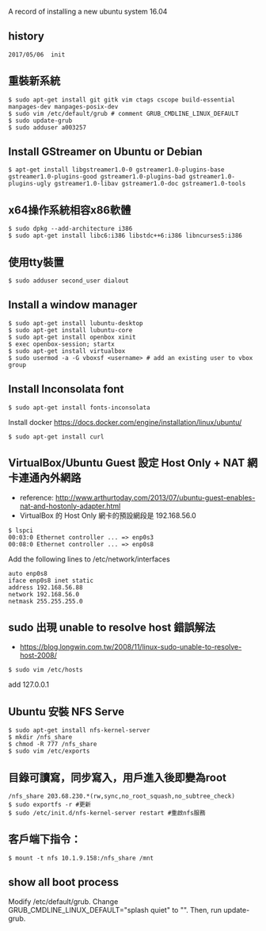 A record of installing a new ubuntu system 16.04

## history
	2017/05/06	init

## 重裝新系統
```
$ sudo apt-get install git gitk vim ctags cscope build-essential manpages-dev manpages-posix-dev
$ sudo vim /etc/default/grub # comment GRUB_CMDLINE_LINUX_DEFAULT
$ sudo update-grub
$ sudo adduser a003257
```
## Install GStreamer on Ubuntu or Debian
```
$ apt-get install libgstreamer1.0-0 gstreamer1.0-plugins-base gstreamer1.0-plugins-good gstreamer1.0-plugins-bad gstreamer1.0-plugins-ugly gstreamer1.0-libav gstreamer1.0-doc gstreamer1.0-tools
```
## x64操作系統相容x86軟體
```
$ sudo dpkg --add-architecture i386
$ sudo apt-get install libc6:i386 libstdc++6:i386 libncurses5:i386 
```
## 使用tty裝置
```
$ sudo adduser second_user dialout
```
## Install a window manager
```
$ sudo apt-get install lubuntu-desktop 
$ sudo apt-get install lubuntu-core
$ sudo apt-get install openbox xinit
$ exec openbox-session; startx
$ sudo apt-get install virtualbox
$ sudo usermod -a -G vboxsf <username> # add an existing user to vbox group
```
## Install Inconsolata font
```
$ sudo apt-get install fonts-inconsolata
```
Install docker https://docs.docker.com/engine/installation/linux/ubuntu/
```
$ sudo apt-get install curl
```
## VirtualBox/Ubuntu Guest 設定 Host Only + NAT 網卡連通內外網路
* reference: http://www.arthurtoday.com/2013/07/ubuntu-guest-enables-nat-and-hostonly-adapter.html
* VirtualBox 的 Host Only 網卡的預設網段是 192.168.56.0
```
$ lspci
00:03:0 Ethernet controller ... => enp0s3
00:08:0 Ethernet controller ... => enp0s8
```
Add the following lines to /etc/network/interfaces
```
auto enp0s8
iface enp0s8 inet static
address 192.168.56.88
network 192.168.56.0
netmask 255.255.255.0
```
## sudo 出現 unable to resolve host 錯誤解法
* https://blog.longwin.com.tw/2008/11/linux-sudo-unable-to-resolve-host-2008/
```
$ sudo vim /etc/hosts
```
add 127.0.0.1 <hostname>

## Ubuntu 安裝 NFS Serve
```
$ sudo apt-get install nfs-kernel-server
$ mkdir /nfs_share
$ chmod -R 777 /nfs_share
$ sudo vim /etc/exports
```
## 目錄可讀寫，同步寫入，用戶進入後即變為root
```
/nfs_share 203.68.230.*(rw,sync,no_root_squash,no_subtree_check)
$ sudo exportfs -r #更新
$ sudo /etc/init.d/nfs-kernel-server restart #重啟nfs服務
```
## 客戶端下指令：
```
$ mount -t nfs 10.1.9.158:/nfs_share /mnt
```
## show all boot process
Modify /etc/default/grub. Change GRUB\_CMDLINE\_LINUX\_DEFAULT="splash quiet" to "". Then, run update-grub.
